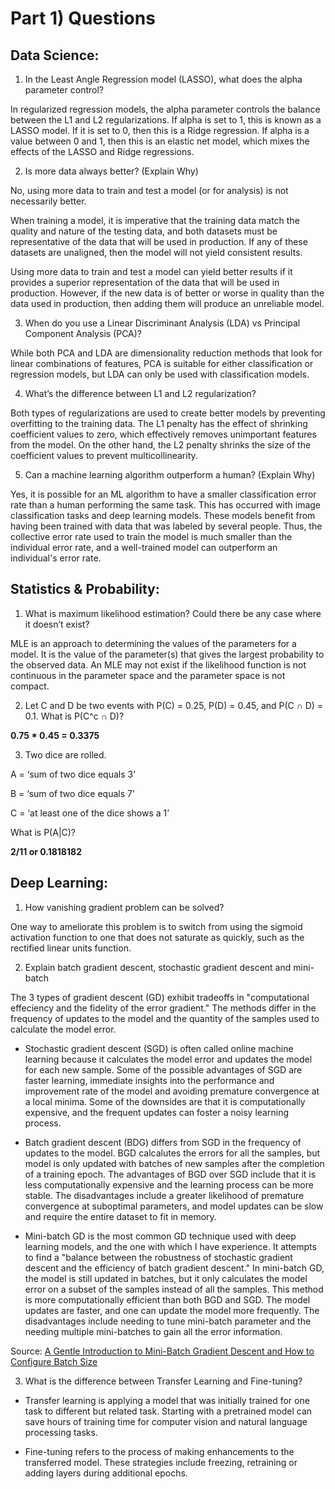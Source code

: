 
# Part 1) Questions

## Data Science:

1. In the Least Angle Regression model (LASSO), what does the alpha parameter control?

In regularized regression models, the alpha parameter controls the balance between the L1 and L2 regularizations.  If alpha is set to 1, this is known as a LASSO model. If it is set to 0, then this is a Ridge regression. If alpha is a value between 0 and 1, then this is an elastic net model, which mixes the effects of the LASSO and Ridge regressions.


2. Is more data always better? (Explain Why)

No, using more data to train and test a model (or for analysis) is not necessarily better. 

When training a model, it is imperative that the training data match the quality and nature of the testing data, and both datasets must be representative of the data that will be used in production. If any of these datasets are unaligned, then the model will not yield consistent results. 

Using more data to train and test a model can yield better results if it provides a superior representation of the data that will be used in production. However, if the new data is of better or worse in quality than the data used in production, then adding them will produce an unreliable model.

3. When do you use a Linear Discriminant Analysis (LDA) vs Principal Component Analysis (PCA)?

While both PCA and LDA are dimensionality reduction methods that look for linear combinations of features, PCA is suitable for either classification or regression models, but LDA can only be used with classification models.

4. What’s the difference between L1 and L2 regularization?

Both types of regularizations are used to create better models by preventing overfitting to the training data. The L1 penalty has the effect of shrinking coefficient values to zero, which effectively removes unimportant features from the model. On the other hand, the L2 penalty shrinks the size of the coefficient values to prevent multicollinearity.

5. Can a machine learning algorithm outperform a human? (Explain Why)

Yes, it is possible for an ML algorithm to have a smaller classification error rate than a human performing the same task. This has occurred with image classification tasks and deep learning models. These models benefit from having been trained with data that was labeled by several people. Thus, the collective error rate used to train the model is much smaller than the individual error rate, and a well-trained model can outperform an individual's error rate.

## Statistics & Probability:

1. What is maximum likelihood estimation? Could there be any case where it doesn’t exist?

MLE is an approach to determining the values of the parameters for a model. It is the value of the parameter(s) that gives the largest probability to the observed data. An MLE may not exist if the likelihood function is not continuous in the parameter space and the parameter space is not compact.

2. Let C and D be two events with P(C) = 0.25, P(D) = 0.45, and P(C ∩ D) = 0.1. What is P(C^c ∩ D)? 

**0.75 * 0.45 = 0.3375**

3. Two dice are rolled.

A = ‘sum of two dice equals 3’ 

B = ‘sum of two dice equals 7’

C = ‘at least one of the dice shows a 1’

What is P(A|C)?  

**2/11 or 0.1818182**

## Deep Learning: 

1. How vanishing gradient problem can be solved?

One way to ameliorate this problem is to switch from using the sigmoid activation function to one that does not saturate as quickly, such as the rectified linear units function.

2. Explain batch gradient descent, stochastic gradient descent and mini-batch

The 3 types of gradient descent (GD) exhibit tradeoffs in "computational effeciency and the fidelity of the error gradient." The methods differ in the frequency of updates to the model and the quantity of the samples used to calculate the model error.

- Stochastic gradient descent (SGD) is often called online machine learning because it calculates the model error and updates the model for each new sample. Some of the possible advantages of SGD are faster learning, immediate insights into the performance and improvement rate of the model and avoiding premature convergence at a local minima. Some of the downsides are that it is computationally expensive, and the frequent updates can foster a noisy learning process.

- Batch gradient descent (BDG) differs from SGD in the frequency of updates to the model. BGD calcalutes the errors for all the samples, but model is only updated with batches of new samples after the completion of a training epoch. The advantages of BGD over SGD include that it is less computationally expensive and the learning process can be more stable. The disadvantages include a greater likelihood of premature convergence at suboptimal parameters, and model updates can be slow and require the entire dataset to fit in memory.

- Mini-batch GD is the most common GD technique used with deep learning models, and the one with which I have experience. It attempts to find a "balance between the robustness of stochastic gradient descent and the efficiency of batch gradient descent." In mini-batch GD, the model is still updated in batches, but it only calculates the model error on a subset of the samples instead of all the samples. This method is more computationally efficient than both BGD and SGD. The model updates are faster, and one can update the model more frequently. The disadvantages include needing to tune mini-batch parameter and the needing multiple mini-batches to gain all the error information.

Source: [A Gentle Introduction to Mini-Batch Gradient Descent and How to Configure Batch Size](https://machinelearningmastery.com/gentle-introduction-mini-batch-gradient-descent-configure-batch-size/)

3. What is the difference between Transfer Learning and Fine-tuning?

- Transfer learning is applying a model that was initially trained for one task to different but related task. Starting with a pretrained model can save hours of training time for computer vision and natural language processing tasks.

- Fine-tuning refers to the process of making enhancements to the transferred model. These strategies include freezing, retraining or adding layers during additional epochs. 



